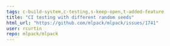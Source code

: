```yaml
---
tags: c-build-system,c-testing,s-keep-open,t-added-feature
title: "CI testing with different random seeds"
html_url: "https://github.com/mlpack/mlpack/issues/1741"
user: rcurtin
repo: mlpack/mlpack
---
```


